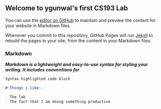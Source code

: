## Welcome to ygunwal's first CS193 Lab

You can use the [editor on GitHub](https://github.com/kalutes/CS193_Fall18_Lab1/edit/master/index.md) to maintain and preview the content for your website in Markdown files.

Whenever you commit to this repository, GitHub Pages will run [Jekyll](https://jekyllrb.com/) to rebuild the pages in your site, from the content in your Markdown files.

### Markdown

**_Markdown is a lightweight and easy-to-use syntax for styling your writing. It includes conventions for_**

```markdown
Syntax highlighted code block

# Things i like:

- The lab
- The fact that I am doing something productive



